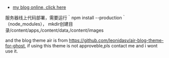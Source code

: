 - [my blog online, click here](http://blog.yami.group/)

服务器线上代码部署，需要运行｀npm install --production｀（node_modules），
mkdir创建目录/content/apps,/content/data,/content/images

and the blog theme air is from https://github.com/leonidasv/air-blog-theme-for-ghost,
if using this theme is not approveble,pls contact me and i wont use it.